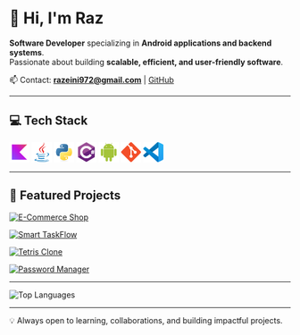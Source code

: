 # 👋 Hi, I'm Raz

**Software Developer** specializing in **Android applications and backend systems**.  
Passionate about building **scalable, efficient, and user-friendly software**.

📫 Contact: **razeini972@gmail.com** | [GitHub](https://github.com/RazEini)

---

## 💻 Tech Stack

<span><img src="https://raw.githubusercontent.com/devicons/devicon/master/icons/kotlin/kotlin-original.svg" alt="Kotlin" width="36" height="36"/></span>
<span><img src="https://raw.githubusercontent.com/devicons/devicon/master/icons/java/java-original.svg" alt="Java" width="36" height="36"/></span>
<span><img src="https://raw.githubusercontent.com/devicons/devicon/master/icons/python/python-original.svg" alt="Python" width="36" height="36"/></span>
<span><img src="https://raw.githubusercontent.com/devicons/devicon/master/icons/csharp/csharp-original.svg" alt="C#" width="36" height="36"/></span>
<span><img src="https://raw.githubusercontent.com/devicons/devicon/master/icons/android/android-original.svg" alt="Android" width="36" height="36"/></span>
<span><img src="https://raw.githubusercontent.com/devicons/devicon/master/icons/git/git-original.svg" alt="Git" width="36" height="36"/></span>
<span><img src="https://raw.githubusercontent.com/devicons/devicon/master/icons/vscode/vscode-original.svg" alt="VS Code" width="36" height="36"/></span>

---

## 🚀 Featured Projects

[![E-Commerce Shop](https://github-readme-stats.vercel.app/api/pin/?username=RazEini&repo=e_commerce_shop&theme=transparent)](https://github.com/RazEini/e_commerce_shop)

[![Smart TaskFlow](https://github-readme-stats.vercel.app/api/pin/?username=RazEini&repo=Smart_Task_Flow&theme=transparent)](https://github.com/RazEini/Smart_Task_Flow)

[![Tetris Clone](https://github-readme-stats.vercel.app/api/pin/?username=RazEini&repo=Tetris&theme=transparent)](https://github.com/RazEini/Tetris)

[![Password Manager](https://github-readme-stats.vercel.app/api/pin/?username=RazEini&repo=Password_Manager&theme=transparent)](https://github.com/RazEini/Password_Manager)

---

![Top Languages](https://github-readme-stats.vercel.app/api/top-langs/?username=RazEini&layout=compact&theme=transparent&hide_border=true)

---

💡 Always open to learning, collaborations, and building impactful projects.
